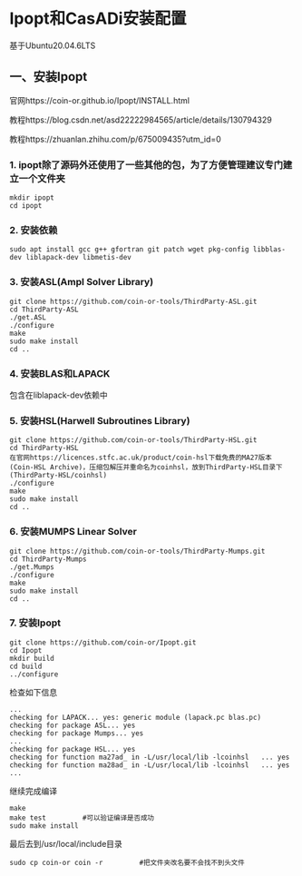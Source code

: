 # Ipopt和CasADi安装配置

基于Ubuntu20.04.6LTS

## 一、安装Ipopt

官网https://coin-or.github.io/Ipopt/INSTALL.html

教程https://blog.csdn.net/asd22222984565/article/details/130794329

教程https://zhuanlan.zhihu.com/p/675009435?utm_id=0

### 1. ipopt除了源码外还使用了一些其他的包，为了方便管理建议专门建立一个文件夹

```
mkdir ipopt
cd ipopt
```

### 2. 安装依赖

```
sudo apt install gcc g++ gfortran git patch wget pkg-config libblas-dev liblapack-dev libmetis-dev
```

### 3. 安装ASL(Ampl Solver Library)

```
git clone https://github.com/coin-or-tools/ThirdParty-ASL.git
cd ThirdParty-ASL
./get.ASL
./configure
make
sudo make install
cd ..
```

### 4. 安装BLAS和LAPACK

包含在liblapack-dev依赖中

### 5. 安装HSL(Harwell Subroutines Library)

```
git clone https://github.com/coin-or-tools/ThirdParty-HSL.git
cd ThirdParty-HSL
在官网https://licences.stfc.ac.uk/product/coin-hsl下载免费的MA27版本(Coin-HSL Archive)，压缩包解压并重命名为coinhsl，放到ThirdParty-HSL目录下(ThirdParty-HSL/coinhsl)
./configure
make
sudo make install
cd ..
```

### 6. 安装MUMPS Linear Solver 

```
git clone https://github.com/coin-or-tools/ThirdParty-Mumps.git
cd ThirdParty-Mumps
./get.Mumps
./configure
make
sudo make install
cd ..
```

### 7. 安装Ipopt

```
git clone https://github.com/coin-or/Ipopt.git
cd Ipopt
mkdir build
cd build
../configure
```

检查如下信息

```
...
checking for LAPACK... yes: generic module (lapack.pc blas.pc)
checking for package ASL... yes
checking for package Mumps... yes
...
checking for package HSL... yes
checking for function ma27ad_ in -L/usr/local/lib -lcoinhsl   ... yes
checking for function ma28ad_ in -L/usr/local/lib -lcoinhsl   ... yes
...
```

继续完成编译

```
make 
make test         #可以验证编译是否成功
sudo make install
```

最后去到/usr/local/include目录

```
sudo cp coin-or coin -r         #把文件夹改名要不会找不到头文件
```
